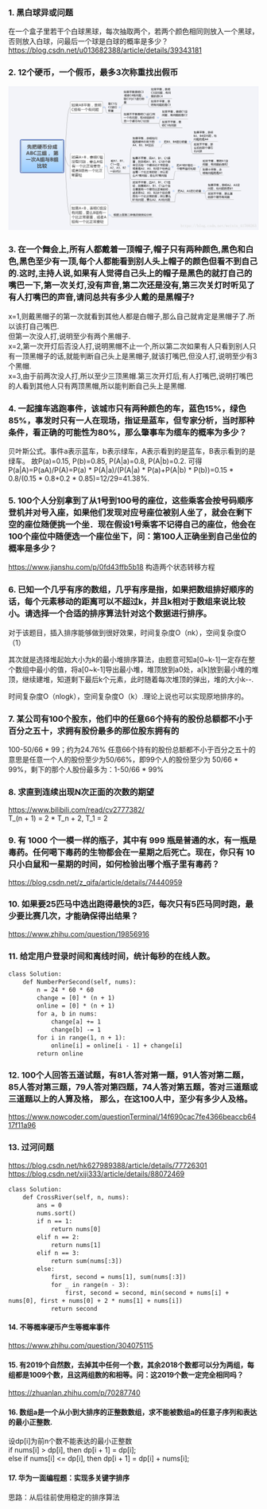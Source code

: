 ### 1. 黑白球异或问题
在一个盒子里若干个白球黑球，每次抽取两个，若两个颜色相同则放入一个黑球，否则放入白球，问最后一个球是白球的概率是多少？  
https://blog.csdn.net/u013682388/article/details/39343181

### 2. 12个硬币，一个假币，最多3次称重找出假币
![](https://github.com/FFizzZZ/Fizz/blob/master/Algorithm/Pictures/硬币.png)

### 3. 在一个舞会上,所有人都戴着一顶帽子,帽子只有两种颜色,黑色和白色,黑色至少有一顶,每个人都能看到别人头上帽子的颜色但看不到自己的.这时,主持人说,如果有人觉得自己头上的帽子是黑色的就打自己的嘴巴一下,第一次关灯,没有声音,第二次还是没有,第三次关灯时听见了有人打嘴巴的声音,请问总共有多少人戴的是黑帽子?

x=1,则戴黑帽子的第一次就看到其他人都是白帽子,那么自己就肯定是黑帽子了.所以该打自己嘴巴.  
但第一次没人打,说明至少有两个黑帽子.  
x=2,第一次开灯后否没人打,说明黑帽不止一个,所以第二次如果有人只看到别人只有一顶黑帽子的话,就能判断自己头上是黑帽子,就该打嘴巴,但没人打,说明至少有3个黑帽.  
x=3,由于前两次没人打,所以至少三顶黑帽.第三次开灯后,有人打嘴巴,说明打嘴巴的人看到其他人只有两顶黑帽,所以能判断自己头上是黑帽.  

### 4. 一起撞车逃跑事件，该城市只有两种颜色的车，蓝色15%，绿色85%，事发时只有一人在现场，指证是蓝车，但专家分析，当时那种条件，看正确的可能性为80%，那么肇事车为缆车的概率为多少？

贝叶斯公式。事件a表示蓝车，b表示绿车，A表示看到的是蓝车，B表示看到的是绿车。 故P(a)=0.15, P(b)=0.85, P(A|a)=0.8, P(A|b)=0.2. 可得P(a|A)=P(aA)/P(A)=P(a) * P(A|a)/(P(A|a) * P(a)+P(A|b) * P(b))=0.15 * 0.8/(0.15 * 0.8+0.2 * 0.85)=12/29=41.38%.

### 5. 100个人分别拿到了从1号到100号的座位，这些乘客会按号码顺序登机并对号入座，如果他们发现对应号座位被别人坐了，就会在剩下空的座位随便挑一个坐．现在假设1号乘客不记得自己的座位，他会在100个座位中随便选一个座位坐下，问：第100人正确坐到自己坐位的概率是多少？

https://www.jianshu.com/p/0fd43ffb5b18 构造两个状态转移方程

### 6. 已知一个几乎有序的数组，几乎有序是指，如果把数组排好顺序的话，每个元素移动的距离可以不超过k，并且k相对于数组来说比较小。请选择一个合适的排序算法针对这个数据进行排序。

对于该题目，插入排序能够做到很好效果，时间复杂度O（nk），空间复杂度O（1）

其次就是选择堆起始大小为k的最小堆排序算法，由题意可知a[0~k-1]一定存在整个数组中最小的值，将a[0~k-1]导出最小堆，堆顶放到a0处，a[k]放到最小堆的堆顶，继续建堆，知道剩下最后k个元素，此时随着每次堆顶的弹出，堆的大小k--.

时间复杂度O（nlogk），空间复杂度O（k）.理论上说也可以实现原地排序的。

### 7. 某公司有100个股东，他们中的任意66个持有的股份总额都不小于百分之五十，求拥有股份最多的那位股东拥有的

100-50/66 * 99；约为24.76%
任意66个持有的股份总额都不小于百分之五十的意思是任意一个人的股份至少为50/66%，即99个人的股份至少为
50/66 * 99%，剩下的那个人股份最多为：1-50/66 * 99%

### 8. 求直到连续出现N次正面的次数的期望

https://www.bilibili.com/read/cv2777382/  
T_(n + 1) = 2 * T_n + 2,  T_1 = 2

### 9. 有 1000 个一模一样的瓶子，其中有 999 瓶是普通的水，有一瓶是毒药。任何喝下毒药的生物都会在一星期之后死亡。现在，你只有 10 只小白鼠和一星期的时间，如何检验出哪个瓶子里有毒药？

https://blog.csdn.net/z_qifa/article/details/74440959

### 10. 如果要25匹马中选出跑得最快的3匹，每次只有5匹马同时跑，最少要比赛几次，才能确保得出结果？

https://www.zhihu.com/question/19856916

### 11. 给定用户登录时间和离线时间，统计每秒的在线人数。
```
class Solution:
    def NumberPerSecond(self, nums):
        n = 24 * 60 * 60
        change = [0] * (n + 1)
        online = [0] * (n + 1)
        for a, b in nums:
            change[a] += 1
            change[b] -= 1
        for i in range(1, n + 1):
            online[i] = online[i - 1] + change[i]
        return online
```

### 12. 100个人回答五道试题，有81人答对第一题，91人答对第二题，85人答对第三题，79人答对第四题，74人答对第五题，答对三道题或三道题以上的人算及格， 那么，在这100人中，至少有多少人及格。

https://www.nowcoder.com/questionTerminal/14f690cac7fe4366beaccb6417f11a96

### 13. 过河问题

https://blog.csdn.net/hk627989388/article/details/77726301
https://blog.csdn.net/xiji333/article/details/88072469
```
class Solution:
    def CrossRiver(self, n, nums):
        ans = 0
        nums.sort()
        if n == 1:
            return nums[0]
        elif n == 2:
            return nums[1]
        elif n == 3:
            return sum(nums[:3])
        else:
            first, second = nums[1], sum(nums[:3])
            for _ in range(n - 3):
                first, second = second, min(second + nums[i] + nums[0], first + nums[0] + 2 * nums[1] + nums[i])
            return second
```

#### 14. 不等概率硬币产生等概率事件

https://www.zhihu.com/question/304075115

#### 15. 有2019个自然数，去掉其中任何一个数，其余2018个数都可以分为两组，每组都是1009个数，且这两组数的和相等。问：这2019个数一定完全相同吗？

https://zhuanlan.zhihu.com/p/70287740

#### 16. 数组a是一个从小到大排序的正整数数组，求不能被数组a的任意子序列和表达的最小正整数.

设dp[i]为前n个数不能表达的最小正整数  
if nums[i] > dp[i], then dp[i + 1] = dp[i];  
else if nums[i] <= dp[i], then dp[i + 1] = dp[i] + nums[i];

#### 17. 华为一面编程题：实现多关键字排序

思路：从后往前使用稳定的排序算法

